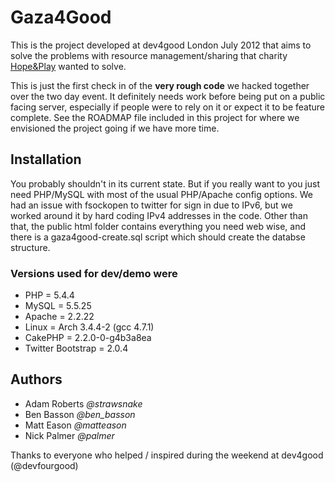 Gaza4Good
=========
This is the project developed at dev4good London July 2012 that aims to solve the problems with resource management/sharing that charity [Hope&Play](http://www.hopeandplay.org/ "") wanted to solve.

This is just the first check in of the **very rough code** we hacked together over the two day event. It definitely needs work before being put on a public facing server, especially if people were to rely on it or expect it to be feature complete. See the ROADMAP file included in this project for where we envisioned the project going if we have more time.

Installation
------------
You probably shouldn't in its current state. But if you really want to you just need PHP/MySQL with most of the usual PHP/Apache config options.
We had an issue with fsockopen to twitter for sign in due to IPv6, but we worked around it by hard coding IPv4 addresses in the code. Other than that, the public html folder contains everything you need web wise, and there is a gaza4good-create.sql script which should create the databse structure.

### Versions used for dev/demo were
- PHP = 5.4.4
- MySQL = 5.5.25
- Apache = 2.2.22
- Linux = Arch 3.4.4-2 (gcc 4.7.1)
- CakePHP = 2.2.0-0-g4b3a8ea
- Twitter Bootstrap = 2.0.4

Authors
-------
- Adam Roberts *@strawsnake*
- Ben Basson *@ben_basson*
- Matt Eason *@matteason*
- Nick Palmer *@palmer*

Thanks to everyone who helped / inspired during the weekend at dev4good (@devfourgood)

